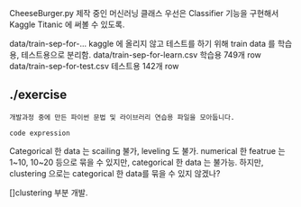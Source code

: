 CheeseBurger.py
    제작 중인 머신러닝 클래스
    우선은 Classifier 기능을 구현해서 Kaggle Titanic 에 써볼 수 있도록.


data/train-sep-for-...
    kaggle 에 올리지 않고 테스트를 하기 위해 train data 를 학습용, 테스트용으로 분리함.
data/train-sep-for-learn.csv
    학습용 749개 row
data/train-sep-for-test.csv
    테스트용 142개 row


## ./exercise
    개발과정 중에 만든 파이썬 문법 및 라이브러리 연습용 파일을 모아둡니다.
    

```
code expression
```

Categorical 한 data 는 scailing 불가, leveling 도 불가.
numerical 한 featrue 는 1~10, 10~20 등으로 묶을 수 있지만, 
categorical 한 data 는 불가능. 
하지만, clustering 으로는 categorical 한 data를 묶을 수 있지 않겠나?

[]clustering 부분 개발.